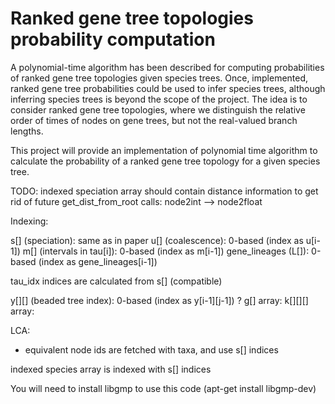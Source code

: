 Ranked gene tree topologies probability computation
=================
A polynomial-time algorithm has been described for computing probabilities of ranked gene tree topologies given species trees. Once, implemented, ranked gene tree probabilities could be used to infer species trees, although inferring species trees is beyond the scope of the project. The idea is to consider ranked gene tree topologies, where we distinguish the relative order of times of nodes on gene trees, but not the real-valued branch lengths.


This project will provide an implementation of polynomial time algorithm to calculate the probability of a ranked gene tree topology for a given species tree.

TODO:
indexed speciation array should contain distance information to get rid of future get_dist_from_root calls:
node2int --> node2float

Indexing:

s[] (speciation): same as in paper
u[] (coalescence): 0-based (index as u[i-1])
m[] (intervals in tau[i]): 0-based (index as m[i-1])
gene_lineages (L[]): 0-based (index as gene_lineages[i-1])

tau_idx indiсes are calculated from s[] (compatible)

y[][] (beaded tree index): 0-based (index as y[i-1][j-1]) ?
g[] array:
k[][][] array:

LCA:
 *  equivalent node ids are fetched with taxa, and use s[] indices


indexed species array is indexed with s[] indices

You will need to install libgmp to use this code (apt-get install libgmp-dev)
